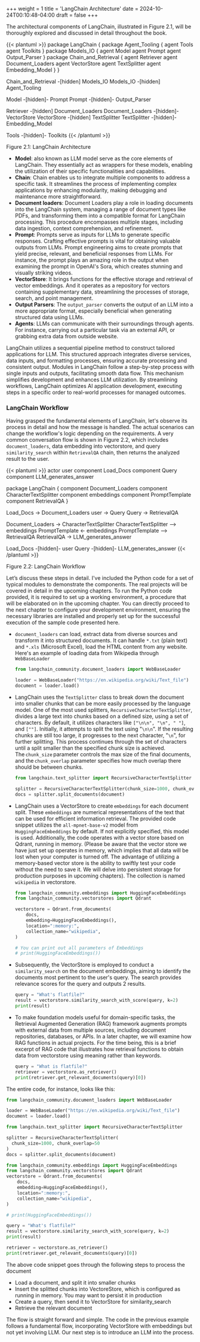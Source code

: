 +++
weight = 1
title = 'LangChain Architecture'
date = 2024-10-24T00:10:48-04:00
draft = false
+++

The architectural components of LangChain, illustrated in Figure 2.1, will be thoroughly explored and discussed in detail throughout the book. 


{{< plantuml >}}
package LangChain {
    package Agent_Tooling {
        agent Tools
        agent Toolkits
    }
    package Models_IO {
        agent Model
        agent Prompt 
        agent Output_Parser 
    }
    package Chain_and_Retrieval {
        agent Retriever
        agent Document_Loaders
        agent VectorStore
        agent TextSplitter
        agent Embedding_Model
    }
}

Chain_and_Retrieval -[hidden] Models_IO
Models_IO -[hidden] Agent_Tooling

Model -[hidden]- Prompt
Prompt -[hidden]- Output_Parser

Retriever -[hidden] Document_Loaders
Document_Loaders -[hidden]- VectorStore
VectorStore -[hidden] TextSplitter
TextSplitter -[hidden]- Embedding_Model

Tools -[hidden]- Toolkits
{{< /plantuml >}}



Figure 2.1: LangChain Architecture

- **Model**: also known as LLM model serve as the core elements of LangChain. They essentially act as wrappers for these models, enabling the utilization of their specific functionalities and capabilities. 
- **Chain**: Chain enables us to integrate multiple components to address a specific task. It streamlines the process of implementing complex applications by enhancing modularity, making debugging and maintenance more straightforward. 
- **Document loaders**: Document Loaders play a role in loading documents into the LangChain system, managing a range of document types like PDFs, and transforming them into a compatible format for LangChain processing. This procedure encompasses multiple stages, including data ingestion, context comprehension, and refinement. 
- **Prompt**: Prompts serve as inputs for LLMs to generate specific responses. Crafting effective prompts is vital for obtaining valuable outputs from LLMs. Prompt engineering aims to create prompts that yield precise, relevant, and beneficial responses from LLMs. For instance, the prompt plays an amazing role in the output when examining the prompt in OpenAI's Sora, which creates stunning and visually striking videos. 
- **VectorStore**: It brings functions for the effective storage and retrieval of vector embeddings. And it operates as a repository for vectors containing supplementary data, streamlining the processes of storage, search, and point management.
- **Output Parsers**: The `output_parser` converts the output of an LLM into a more appropriate format, especially beneficial when generating structured data using LLMs. 
- **Agents**: LLMs can communicate with their surroundings through agents. For instance, carrying out a particular task via an external API, or grabbing extra data from outside website. 

LangChain utilizes a sequential pipeline method to construct tailored applications for LLM. This structured approach integrates diverse services, data inputs, and formatting processes, ensuring accurate processing and consistent output. Modules in LangChain follow a step-by-step process with single inputs and outputs, facilitating smooth data flow. This mechanism simplifies development and enhances LLM utilization. By streamlining workflows, LangChain optimizes AI application development, executing steps in a specific order to real-world processes for managed outcomes. 

### LangChain Workflow

Having grasped the fundamental elements of LangChain, let's observe its process in detail and how the message is handled. The actual scenarios can change the workflow's logic depending on the requirements. A very common conversation flow is shown in Figure 2.2, which includes `document_loaders`, data embedding into vectorstore, and query `similarity_search` within `RetrievalQA` chain, then returns the analyzed result to the user.

{{< plantuml >}}
actor user
component Load_Docs
component Query
component LLM_generates_answer

package LangChain {
    component Document_Loaders
    component CharacterTextSplitter
    component embeddings
    component PromptTemplate
    component RetrievalQA
}

Load_Docs -> Document_Loaders
user -> Query
Query -> RetrievalQA

Document_Loaders -> CharacterTextSplitter
CharacterTextSplitter --> embeddings
PromptTemplate <- embeddings
PromptTemplate --> RetrievalQA
RetrievalQA -> LLM_generates_answer

Load_Docs -[hidden]- user
Query -[hidden]- LLM_generates_answer
{{< /plantuml >}}

Figure 2.2: LangChain Workflow

<!-- Let’s discuss these steps in detail. I've included the Python code for a very popular and typical module to demonstrate the components. The intricacies of real projects will be covered in detail in the upcoming chapters. To run the Python code provided, it is required to set up a working environment, a procedure that will be elaborated on in the upcoming chapter. You can promptly proceed to the next chapter to configure your development environment, ensuring the necessary libraries are installed and properly set up for the successful execution of the sample code presented here. -->

Let’s discuss these steps in detail. I've included the Python code for a set of typical modules to demonstrate the components. The real projects will be covered in detail in the upcoming chapters. To run the Python code provided, it is required to set up a working environment, a procedure that will be elaborated on in the upcoming chapter. You can directly proceed to the next chapter to configure your development environment, ensuring the necessary libraries are installed and properly set up for the successful execution of the sample code presented here.

- `document_loaders` can load, extract data from diverse sources and transform it into structured documents. It can handle `*.txt` (plain text) and `*.xls` (Microsoft Excel), load the HTML content from any website. Here's an example of loading data from Wikipedia through `WebBaseLoader`

  ```py
  from langchain_community.document_loaders import WebBaseLoader

  loader = WebBaseLoader("https://en.wikipedia.org/wiki/Text_file")
  document = loader.load()
  ```

- LangChain uses the `TextSplitter` class to break down the document into smaller chunks that can be more easily processed by the language model. One of the most used splitters, `RecursiveCharacterTextSplitter`, divides a large text into chunks based on a defined size, using a set of characters. By default, it utilizes characters like `["\n\n", "\n", " "]`, and `[""]`. Initially, it attempts to split the text using "`\n\n`". If the resulting chunks are still too large, it progresses to the next character, "`\n`", for further splitting. This process continues through the set of characters until a split smaller than the specified chunk size is achieved. The `chunk_size` parameter controls the max size of the final documents, and the `chunk_overlap` parameter specifies how much overlap there should be between chunks.

  ```py
  from langchain.text_splitter import RecursiveCharacterTextSplitter

  splitter = RecursiveCharacterTextSplitter(chunk_size=1000, chunk_overlap=50)
  docs = splitter.split_documents(document)
  ```

- LangChain uses a VectorStore to create `embeddings` for each document split. These `embeddings` are numerical representations of the text that can be used for efficient information retrieval. The provided code snippet utilizes the `all-mpnet-base-v2` model from `HuggingFaceEmbeddings` by default. If not explicitly specified, this model is used. Additionally, the code operates with a vector store based on Qdrant, running in memory. (Please be aware that the vector store we have just set up operates in memory, which implies that all data will be lost when your computer is turned off. The advantage of utilizing a memory-based vector store is the ability to swiftly test your code without the need to save it. We will delve into persistent storage for production purposes in upcoming chapters). The collection is named `wikipedia` in vectorstore.

  ```py
  from langchain_community.embeddings import HuggingFaceEmbeddings
  from langchain_community.vectorstores import Qdrant

  vectorstore = Qdrant.from_documents(
      docs,
      embedding=HuggingFaceEmbeddings(),
      location=":memory:",
      collection_name="wikipedia",
  )

  # You can print out all parameters of Embeddings
  # print(HuggingFaceEmbeddings())
  ```

- Subsequently, the VectorStore is employed to conduct a `similarity_search` on the document embeddings, aiming to identify the documents most pertinent to the user's query. The search provides relevance scores for the query and outputs 2 results.

  ```py
  query = "What's flatfile?"
  result = vectorstore.similarity_search_with_score(query, k=2)
  print(result)
  ```

- To make foundation models useful for domain-specific tasks, the Retrieval Augmented Generation (RAG) framework augments prompts with external data from multiple sources, including document repositories, databases, or APIs. In a later chapter, we will examine how RAG functions in actual projects. For the time being, this is a brief excerpt of RAG code that illustrates how retrieval functions to obtain data from vectorstore using meaning rather than keywords.

  ```py
  query = "What is flatfile?"
  retriever = vectorstore.as_retriever()
  print(retriever.get_relevant_documents(query)[0])
  ```

The entire code, for instance, looks like this:

```py
from langchain_community.document_loaders import WebBaseLoader

loader = WebBaseLoader("https://en.wikipedia.org/wiki/Text_file")
document = loader.load()

from langchain.text_splitter import RecursiveCharacterTextSplitter

splitter = RecursiveCharacterTextSplitter(
  chunk_size=1000, chunk_overlap=50
)
docs = splitter.split_documents(document)

from langchain_community.embeddings import HuggingFaceEmbeddings
from langchain_community.vectorstores import Qdrant
vectorstore = Qdrant.from_documents(
    docs,
    embedding=HuggingFaceEmbeddings(),
    location=":memory:",
    collection_name="wikipedia",
)

# print(HuggingFaceEmbeddings())

query = "What's flatfile?"
result = vectorstore.similarity_search_with_score(query, k=2)
print(result)

retriever = vectorstore.as_retriever()
print(retriever.get_relevant_documents(query)[0])
```

The above code snippet goes through the following steps to process the document

- Load a document, and split it into smaller chunks
- Insert the splitted chunks into VectoreStore, which is configured as running in memory. You may want to persist it in production
- Create a query, then send it to VectorStore for similarity_search
- Retrieve the relevant document

The flow is straight forward and simple. The code in the previous example follows a fundamental flow, incorporating VectorStore with embeddings but not yet involving LLM. Our next step is to introduce an LLM into the process.

